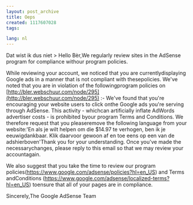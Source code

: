 ```yaml
---
layout: post_archive
title: Oeps
created: 1117607028
tags:

lang: nl
---
```

Dat wist ik dus niet <!--break-->> Hello Bèr,We regularly review sites in the AdSense program for compliance withour program policies.

While reviewing your account, we noticed that you are currentlydisplaying Google ads in a manner that is not compliant with thesepolicies. We've noted that you are in violation of the followingprogram policies on [http://bler.webschuur.com/node/295](http://bler.webschuur.com/node/295) :- We've found that you're encouraging your website users to click onthe Google ads you're serving through AdSense. This activity - whichcan artificially inflate AdWords advertiser costs - is prohibited byour program Terms and Conditions. We therefore request that you pleaseremove the following language from your website:'En als je wilt helpen om die $14.97 te verhogen, ben ik je eeuwigdankbaar. Klik daarvoor gewoon af en toe eens op een van de adshierboven'Thank you for your understanding. Once you've made the necessarychanges, please reply to this email so that we may review your accountagain.

We also suggest that you take the time to review our program policies(https://www.google.com/adsense/policies?hl=en_US) and Terms andConditions (https://www.google.com/adsense/localized-terms?hl=en_US) toensure that all of your pages are in compliance.

Sincerely,The Google AdSense Team
